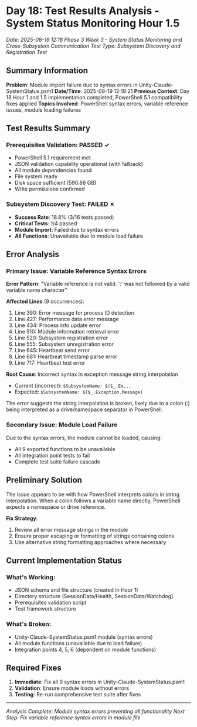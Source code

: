 # Day 18: Test Results Analysis - System Status Monitoring Hour 1.5
*Date: 2025-08-19 12:18*
*Phase 3 Week 3 - System Status Monitoring and Cross-Subsystem Communication*
*Test Type: Subsystem Discovery and Registration Test*

## Summary Information

**Problem**: Module import failure due to syntax errors in Unity-Claude-SystemStatus.psm1
**Date/Time**: 2025-08-19 12:18:21
**Previous Context**: Day 18 Hour 1 and 1.5 implementation completed, PowerShell 5.1 compatibility fixes applied
**Topics Involved**: PowerShell syntax errors, variable reference issues, module loading failures

## Test Results Summary

### Prerequisites Validation: PASSED ✓
- PowerShell 5.1 requirement met
- JSON validation capability operational (with fallback)
- All module dependencies found
- File system ready
- Disk space sufficient (590.86 GB)
- Write permissions confirmed

### Subsystem Discovery Test: FAILED ✗
- **Success Rate**: 18.8% (3/16 tests passed)
- **Critical Tests**: 1/4 passed
- **Module Import**: Failed due to syntax errors
- **All Functions**: Unavailable due to module load failure

## Error Analysis

### Primary Issue: Variable Reference Syntax Errors

**Error Pattern**: "Variable reference is not valid. ':' was not followed by a valid variable name character"

**Affected Lines** (9 occurrences):
1. Line 390: Error message for process ID detection
2. Line 427: Performance data error message
3. Line 434: Process info update error
4. Line 510: Module information retrieval error
5. Line 520: Subsystem registration error
6. Line 555: Subsystem unregistration error
7. Line 645: Heartbeat send error
8. Line 681: Heartbeat timestamp parse error
9. Line 717: Heartbeat test error

**Root Cause**: Incorrect syntax in exception message string interpolation
- Current (incorrect): `$SubsystemName: $($_.Ex...`
- Expected: `$SubsystemName: $($_.Exception.Message)`

The error suggests the string interpolation is broken, likely due to a colon (:) being interpreted as a drive/namespace separator in PowerShell.

### Secondary Issue: Module Load Failure

Due to the syntax errors, the module cannot be loaded, causing:
- All 9 exported functions to be unavailable
- All integration point tests to fail
- Complete test suite failure cascade

## Preliminary Solution

The issue appears to be with how PowerShell interprets colons in string interpolation. When a colon follows a variable name directly, PowerShell expects a namespace or drive reference. 

**Fix Strategy**:
1. Review all error message strings in the module
2. Ensure proper escaping or formatting of strings containing colons
3. Use alternative string formatting approaches where necessary

## Current Implementation Status

### What's Working:
- JSON schema and file structure (created in Hour 1)
- Directory structure (SessionData/Health, SessionData/Watchdog)
- Prerequisites validation script
- Test framework structure

### What's Broken:
- Unity-Claude-SystemStatus.psm1 module (syntax errors)
- All module functions (unavailable due to load failure)
- Integration points 4, 5, 6 (dependent on module functions)

## Required Fixes

1. **Immediate**: Fix all 9 syntax errors in Unity-Claude-SystemStatus.psm1
2. **Validation**: Ensure module loads without errors
3. **Testing**: Re-run comprehensive test suite after fixes

---
*Analysis Complete: Module syntax errors preventing all functionality*
*Next Step: Fix variable reference syntax errors in module file*